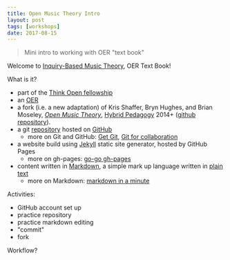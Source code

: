 ```yaml
---
title: Open Music Theory Intro
layout: post
tags: [workshops]
date: 2017-08-15
---
```


> Mini intro to working with OER "text book"

Welcome to [Inquiry-Based Music Theory](https://drbutterfield.github.io/theory-draft-1/), OER Text Book!

What is it?

- part of the [Think Open fellowship](https://open.lib.uidaho.edu/)
- an [OER](https://en.wikipedia.org/wiki/Open_educational_resources)
- a fork (i.e. a new adaptation) of Kris Shaffer, Bryn Hughes, and Brian Moseley, [*Open Music Theory*](http://openmusictheory.com/), [Hybrid Pedagogy](http://www.digitalpedagogylab.com/hybridped/) 2014+ ([github repository](https://github.com/openmusictheory/openmusictheory.github.io)).
- a git [repository](https://github.com/drbutterfield/theory-draft-1) hosted on [GitHub](https://github.com/)
    - more on Git and GitHub: [Get Git](https://uidaholib.github.io/get-git/), [Git for collaboration](https://evanwill.github.io/_drafts/notes/git-collaboration.html)
- a website build using [Jekyll](http://jekyllrb.com/) static site generator, hosted by GitHub Pages
    - more on gh-pages: [go-go gh-pages](https://evanwill.github.io/go-go-ghpages/)
- content written in [Markdown](https://daringfireball.net/projects/markdown/), a simple mark up language written in [plain text](https://en.wikipedia.org/wiki/Plain_text)
    - more on Markdown: [markdown in a minute](https://evanwill.github.io/_drafts/notes/markdown-minute.html)

Activities:

- GitHub account set up
- practice repository
- practice markdown editing
- "commit"
- fork

Workflow?
